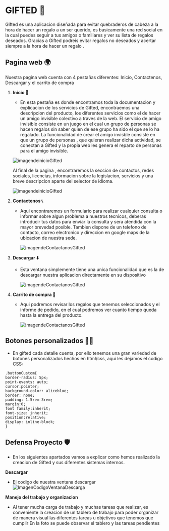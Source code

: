 # GIFTED 🎁
Gifted es una aplicacion diseñada para evitar quebraderos de cabeza a la hora de hacer un regalo a un ser querido, es basicamente una red social 
en la cual puedes seguir a tus amigos o familiares y ver su lista de regalos deseados. Gracias a Gifted podreis evitar regalos no deseados y 
acertar siempre a la hora de hacer un regalo .
## Pagina web 🌍
Nuestra pagina web cuenta con 4 pestañas diferentes: Inicio, Contactenos, Descargar y el carrito de compra
1. **Inicio 🛫**
    * En esta pestaña es donde encontramos toda la documentacion y explicacion de los servicios de Gifted, encontraemos una descripcion
    del producto, los diferentes servicios como el de hacer un amigo invisible colectivo a traves de la web.
    El servicio de amigo invisible consiste en un juego en el cual un grupo de personas se hacen regalos sin saber quien de ese grupo ha sido el
    que se lo ha regalado.
    La funcionalidad de crear el amigo invisble consiste en que un grupo de personas , que quieran realizar dicha actividad, se conectan 
    a Gifted y la propia web les genera el reparto de personas para el amigo invisible.
    
    ![imagendeinicioGifted](https://github.com/IkerFernandez21/gifted/blob/patch-1/Documentacion/GiftedInicio.PNG)
    
    Al final de la pagina , encontraremos la seccion de contactos, redes sociales, licencias, informacion sobre la legislacion, servicios y 
    una breve descripcion aparte del selector de idioma.
    
    ![imagendeinicioGifted](https://github.com/IkerFernandez21/gifted/blob/patch-1/Documentacion/Inicio2Gifted.PNG)
    
    
2. **Contactenos 📞**
    * Aqui encontraremos un formulario para realizar cualquier consulta o informar sobre algun problema a nuestros tecnicos, deberas introducir tus 
      datos para enviar la consulta y sera atendida con la mayor brevedad posible.
      Tambien dispone de un telefono de contacto, correo electronico y direccion en google maps de la ubicacion de nuestra sede.
     
      ![imagendeContactanosGifted]( https://github.com/IkerFernandez21/gifted/blob/patch-1/Documentacion/ContactenosGifted.PNG)
      
      
3. **Descargar ⬇️**
    * Esta ventana simplemente tiene una unica funcionalidad que es la de descargar nuestra aplicacion directamente en su dispositivo
  
       ![imagendeContactanosGifted](https://github.com/IkerFernandez21/gifted/blob/patch-1/Documentacion/DescargaGifted.PNG)
 
4. **Carrito de compra 🛒**
    * Aqui podremos revisar los regalos que tenemos seleccionados y el informe de pedido, en el cual podremos ver cuanto tiempo queda hasta 
      la entrega del producto.
      
      ![imagendeContactanosGifted](https://github.com/IkerFernandez21/gifted/blob/patch-1/Documentacion/CarritoGifted.PNG)
      
      
## Botones personalizados 👨‍💻 

   * En gifted cada detalle cuenta, por ello tenemos una gran variedad de botones personalizados hechos en html/css, aqui les dejamos el codigo CSS:


~~~
.buttonCustom{
border-radius: 5px;
point-events: auto;
cursor:pointer;
background-color: aliceblue;
border: none;
padding: 1.5rem 3rem;
margin:0;
font family:inherit;
font-size: inherit;
position:relative;
display: inline-block;
}
~~~

## Defensa Proyecto 🛡️
* En los siguientes apartados vamos a explicar como hemos realizado la creacion de Gifted y sus diferentes sistemas internos.

**Descargar**
* El codigo de nuestra ventana descargar
![ImagenCodigoVentanaDescarga](https://github.com/IkerFernandez21/gifted/blob/patch-1/Documentacion/CodigoDescargar.png)

**Manejo del trabajo y organizacion**
* Al tener mucha carga de trabajo y muchas tareas que realizar, es conveniente la creacion de un tablero de trabajo para 
poder organizar de manera visual las diferentes tareas u objetivos que tenemos que cumplir
En la foto se puede observar el tablero y las tareas pendientes



